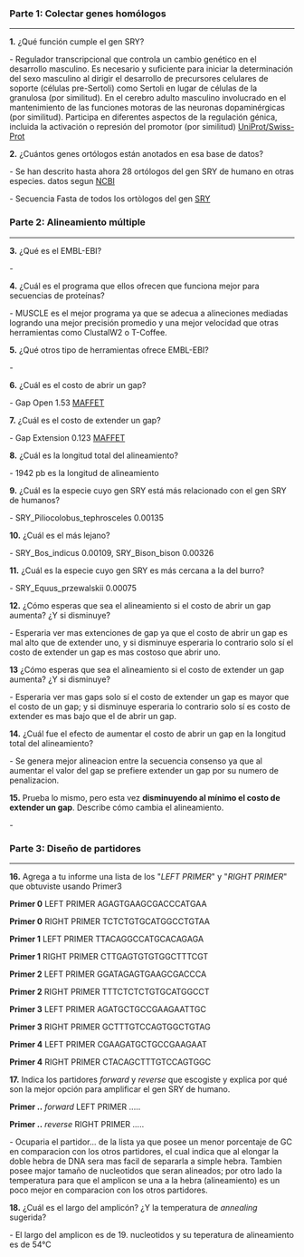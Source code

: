 ### Parte 1: Colectar genes homólogos

---

**1.** ¿Qué función cumple el gen SRY?

*-* Regulador transcripcional que controla un cambio genético en el desarrollo masculino. Es necesario y suficiente para iniciar la determinación del sexo masculino al dirigir el desarrollo de precursores celulares de soporte (células pre-Sertoli) como Sertoli en lugar de células de la granulosa (por similitud). En el cerebro adulto masculino involucrado en el mantenimiento de las funciones motoras de las neuronas dopaminérgicas (por similitud). Participa en diferentes aspectos de la regulación génica, incluida la activación o represión del promotor (por similitud) [UniProt/Swiss-Prot](https://www.uniprot.org/uniprot/Q05066)

**2.** ¿Cuántos genes ortólogos están anotados en esa base de datos?

*-* Se han descrito hasta ahora 28 ortólogos del gen SRY de humano en otras especies. datos segun [NCBI](https://www.ncbi.nlm.nih.gov/gene/6736#reference-sequences)

*-* Secuencia Fasta de todos los ortòlogos del gen  [SRY](https://github.com/CamilaFrancisca/Laboratorio/blob/master/Fasta02.fasta)

### Parte 2: Alineamiento múltiple

---

**3.** ¿Qué es el EMBL-EBI?

*-* 

**4.** ¿Cuál es el programa que ellos ofrecen que funciona mejor para secuencias de proteínas?

*-* MUSCLE es el mejor programa ya que se adecua a alineciones mediadas logrando una mejor precisión promedio y una mejor velocidad que otras herramientas como ClustalW2 o T-Coffee.  

**5.** ¿Qué otros tipo de herramientas ofrece EMBL-EBI? 

*-* 

**6.** ¿Cuál es el costo de abrir un gap?

*-* Gap Open 1.53 [MAFFET](https://www.ebi.ac.uk/Tools/services/web/toolresult.ebi?jobId=mafft-I20180810-153305-0272-23252617-p2m&analysis=details)

**7.** ¿Cuál es el costo de extender un gap?

*-* Gap Extension 0.123 [MAFFET](https://www.ebi.ac.uk/Tools/services/web/toolresult.ebi?jobId=mafft-I20180810-153305-0272-23252617-p2m&analysis=details)

**8.** ¿Cuál es la longitud total del alineamiento?

*-* 1942 pb es la longitud de alineamiento

**9.** ¿Cuál es la especie cuyo gen SRY está más relacionado con el gen SRY de humanos?

*-* SRY_Piliocolobus_tephrosceles 0.00135

**10.** ¿Cuál es el más lejano?

*-* SRY_Bos_indicus 0.00109, SRY_Bison_bison 0.00326

**11.** ¿Cuál es la especie cuyo gen SRY es más cercana a la del burro?

*-* SRY_Equus_przewalskii 0.00075

**12.** ¿Cómo esperas que sea el alineamiento si el costo de abrir un gap aumenta? ¿Y si disminuye?

*-* Esperaria ver mas extenciones de gap ya que el costo de abrir un gap es mal alto que de extender uno, y si disminuye esperaria lo contrario solo sí el costo de extender un gap es mas costoso que abrir uno.

**13** ¿Cómo esperas que sea el alineamiento si el costo de extender un gap aumenta? ¿Y si disminuye?

*-* Esperaria ver mas gaps solo sí el costo de extender un gap es mayor que el costo de un gap; y si disminuye esperaria lo contrario solo sí es costo de extender es mas bajo que el de abrir un gap. 

**14.** ¿Cuál fue el efecto de aumentar el costo de abrir un gap en la longitud total del alineamiento? 

*-* Se genera mejor alineacion entre la secuencia consenso ya que al aumentar el valor del gap se prefiere extender un gap por su numero de penalizacion. 

**15.** Prueba lo mismo, pero esta vez **disminuyendo al mínimo el costo de extender un gap**. Describe cómo cambia el alineamiento.

*-* 
 
### Parte 3: Diseño de partidores

---

**16.** Agrega a tu informe una lista de los "_LEFT PRIMER_" y "_RIGHT PRIMER_" que obtuviste usando Primer3

**Primer 0** LEFT PRIMER AGAGTGAAGCGACCCATGAA

**Primer 0** RIGHT PRIMER TCTCTGTGCATGGCCTGTAA

**Primer 1** LEFT PRIMER TTACAGGCCATGCACAGAGA

**Primer 1** RIGHT PRIMER CTTGAGTGTGTGGCTTTCGT

**Primer 2** LEFT PRIMER GGATAGAGTGAAGCGACCCA
 
**Primer 2** RIGHT PRIMER TTTCTCTCTGTGCATGGCCT

**Primer 3** LEFT PRIMER AGATGCTGCCGAAGAATTGC

**Primer 3** RIGHT PRIMER GCTTTGTCCAGTGGCTGTAG

**Primer 4** LEFT PRIMER CGAAGATGCTGCCGAAGAAT

**Primer 4** RIGHT PRIMER CTACAGCTTTGTCCAGTGGC

**17.** Indica los partidores _forward_ y _reverse_ que escogiste y explica por qué son la mejor opción para amplificar el gen SRY de humano. 

**Primer ..** _forward_ LEFT PRIMER .....

**Primer ..** _reverse_ RIGHT PRIMER .....

*-* Ocuparia el partidor...  de la lista ya que posee un menor porcentaje de GC en comparacion con los otros partidores, el cual indica que al elongar la doble hebra de DNA sera mas facil de separarla a simple hebra. Tambien posee major tamaño de nucleotidos que seran alineados; por otro lado la temperatura para que el amplicon se una a la hebra (alineamiento) es un poco mejor en comparacion con los otros partidores.  

**18.** ¿Cuál es el largo del amplicón? ¿Y la temperatura de _annealing_ sugerida?

*-* El largo del amplicon es de 19. nucleotidos y su teperatura de alineamiento es de 54°C
